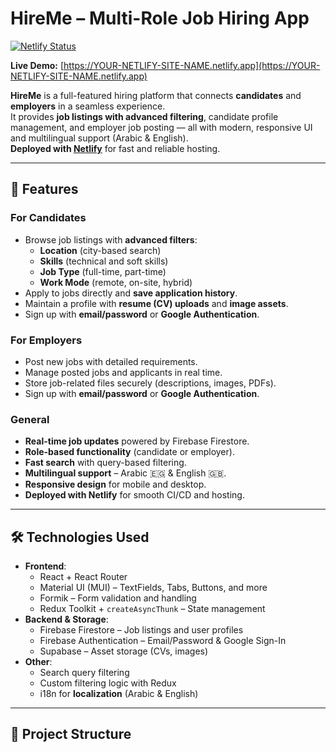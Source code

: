 # HireMe – Multi-Role Job Hiring App

[![Netlify Status](https://api.netlify.com/api/v1/badges/YOUR-NETLIFY-BADGE-ID/deploy-status)](https://app.netlify.com/sites/YOUR-NETLIFY-SITE-NAME/deploys)

**Live Demo:** [https://YOUR-NETLIFY-SITE-NAME.netlify.app](https://YOUR-NETLIFY-SITE-NAME.netlify.app)

**HireMe** is a full-featured hiring platform that connects **candidates** and **employers** in a seamless experience.  
It provides **job listings with advanced filtering**, candidate profile management, and employer job posting — all with modern, responsive UI and multilingual support (Arabic & English).  
**Deployed with [Netlify](https://www.netlify.com/)** for fast and reliable hosting.

---

## 🚀 Features

### For Candidates
- Browse job listings with **advanced filters**:
  - **Location** (city-based search)
  - **Skills** (technical and soft skills)
  - **Job Type** (full-time, part-time)
  - **Work Mode** (remote, on-site, hybrid)
- Apply to jobs directly and **save application history**.
- Maintain a profile with **resume (CV) uploads** and **image assets**.
- Sign up with **email/password** or **Google Authentication**.

### For Employers
- Post new jobs with detailed requirements.
- Manage posted jobs and applicants in real time.
- Store job-related files securely (descriptions, images, PDFs).
- Sign up with **email/password** or **Google Authentication**.

### General
- **Real-time job updates** powered by Firebase Firestore.
- **Role-based functionality** (candidate or employer).
- **Fast search** with query-based filtering.
- **Multilingual support** – Arabic 🇪🇬 & English 🇬🇧.
- **Responsive design** for mobile and desktop.
- **Deployed with Netlify** for smooth CI/CD and hosting.

---

## 🛠️ Technologies Used

- **Frontend**:
  - React + React Router
  - Material UI (MUI) – TextFields, Tabs, Buttons, and more
  - Formik – Form validation and handling
  - Redux Toolkit + `createAsyncThunk` – State management
- **Backend & Storage**:
  - Firebase Firestore – Job listings and user profiles
  - Firebase Authentication – Email/Password & Google Sign-In
  - Supabase – Asset storage (CVs, images)
- **Other**:
  - Search query filtering
  - Custom filtering logic with Redux
  - i18n for **localization** (Arabic & English)

---

## 📂 Project Structure

